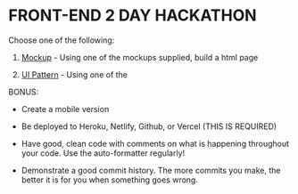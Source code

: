 # FRONT-END 2 DAY HACKATHON

Choose one of the following:

1. [Mockup](/MOCKUP/README.MD)  - Using one of the mockups supplied, build a html page

2. [UI Pattern](/UI/README.MD) - Using one of the 

BONUS:
 - Create a mobile version



- Be deployed to Heroku, Netlify, Github, or Vercel (THIS IS REQUIRED)

- Have good, clean code with comments on what is happening throughout your code. Use the auto-formatter regularly!

- Demonstrate a good commit history. The more commits you make, the better it is for you when something goes wrong.
